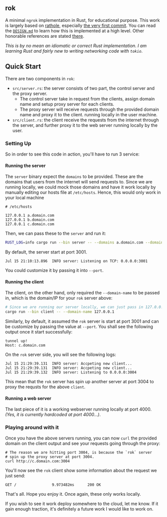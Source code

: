 ## rok

A minimal `ngrok` implementation in Rust, for educational purpose.
This work is largely based on [rathole][0], especially [the very first commit][1]. You can read the [`DESIGN.md`](DESIGN.md)
to learn how this is implemented at a high level. Other honorable references are stated [there](DESIGN.md#references).

_This is by no mean an idiomatic or correct Rust implementation. I am learning
Rust and fairly new to writing networking code with `tokio`_.

## Quick Start

There are two components in `rok`:

- `src/server.rs`: the server consists of two part, the control server and the proxy server.
  - The control server take in request from the clients, assign domain name and setup proxy server
  for each clients.
  - The proxy server will receive requests through the provided domain name and proxy it to the client.
running locally in the user machine.
- `src/client.rs`: the client receive the requests from the internet through the server,
and further proxy it to the web server running locally by the user.

### Setting Up

So in order to see this code in action, you'll have to run 3 service:

#### Running the server

The `server` binary expect the `domains` to be provided. These are the domains that
users from the internet will send requests to. Since we are running locally, we could
mock those domains and have it work locally by manually editing our hosts file at
`/etc/hosts`. Hence, this would only work in your local machine

```
# /etc/hosts

127.0.0.1 a.domain.com
127.0.0.1 b.domain.com
127.0.0.1 c.domain.com
```

Then, we can pass these to the `server` and run it:

```bash
RUST_LOG=info cargo run --bin server -- --domains a.domain.com --domains b.domain.com --domains c.domain.com
```

By default, the server start at port 3001.

```
Jul 15 21:10:13.896  INFO server: Listening on TCP: 0.0.0.0:3001
```

You could customize it by passing it into `--port`.

#### Running the client

The client, on the other hand, only required the `--domain-name` to be passed in, which is the
domain/IP for your `rok` server above:

```bash
# Since we are running our server locally, we can just pass in 127.0.0.1
cargo run --bin client -- --domain-name 127.0.0.1
```

Similarly, by default, it assumed the `rok` server is start at port 3001 and can be customize
by passing the value at `--port`. You shall see the following output once it start successfully:

```
tunnel up!
Host: c.domain.com
```

On the `rok` server side, you will see the following logs:

```
Jul 15 21:29:39.131  INFO server: Accpeting new client...
Jul 15 21:29:39.131  INFO server: Accpeting new client...
Jul 15 21:29:39.132  INFO server: Listening to 0.0.0.0:3004
```

This mean that the `rok` server has spin up another server at port 3004 to proxy the requsts for the
above `client`.

#### Running a web server

The last piece of it is a working webserver running locally at port 4000. _(Yes, it is currently
hardcoded at port 4000...)_.

### Playing around with it

Once you have the above servers running, you can now `curl` the provided domain on the client
output and see your requests going through the proxy:

```
# The reason we are hitting port 3004, is because the `rok` server
# spin up the proxy server at port 3004.
curl http://c.domain.com:3004
```

You'll now see the `rok` client show some information about
the request we just send:

```
GET /                9.973482ms      200 OK
```

That's all. Hope you enjoy it. Once again, these only works locally.

If you wish to see it work deploy somewhere to the cloud, let me know. If it gain enough traction, it's definitely a future work I would like to work on.


[0]: https://github.com/rapiz1/rathole
[1]: https://github.com/rapiz1/rathole/commit/8f3bf5c7c7109821d737a6a67a7fd51fdf3b0917
